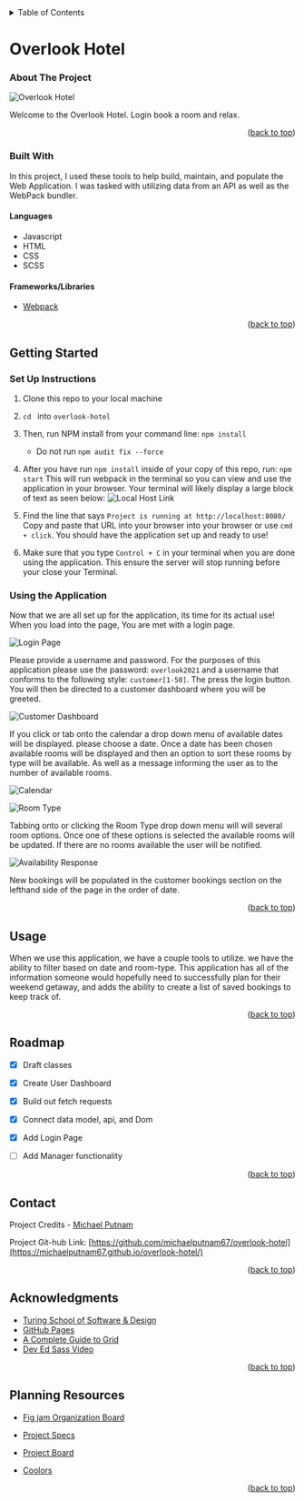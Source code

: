 <!-- TABLE OF CONTENTS -->
<details>
  <summary>Table of Contents</summary>
  <ol>
    <li>
      <a href="#about-the-project">About The Project</a>
      <ul>
        <li><a href="#built-with">Built With</a></li>
      </ul>
    </li>
    <li>
      <a href="#getting-started">Getting Started</a>
      <a href="#using-the-application">Using the Application</a>
    </li>
    <li><a href="#usage">Usage</a></li>
    <li><a href="#roadmap">Roadmap</a></li>
    <li><a href="#contact">Contact</a></li>
    <li><a href="#acknowledgments">Acknowledgments</a></li>
    <li><a href="#planning-resources">Planning Resources</a></li>
  </ol>
</details>

<!-- ABOUT THE PROJECT -->
# Overlook Hotel

### About The Project

![Overlook Hotel](https://user-images.githubusercontent.com/91028440/165348855-e78b53e2-46b1-483f-ae48-99f57a484b34.png)

Welcome to the Overlook Hotel. Login book a room and relax. 


<p align="right">(<a href="#overlook-hotel">back to top</a>)</p>



### Built With

In this project, I used these tools to help build, maintain, and populate the Web Application.
I was tasked with utilizing data from an API as well as the WebPack bundler.

#### Languages
* Javascript
* HTML
* CSS
* SCSS

#### Frameworks/Libraries
* [Webpack](https://webpack.js.org/)



<p align="right">(<a href="#overlook-hotel">back to top</a>)</p>



<!-- GETTING STARTED -->
## Getting Started

### Set Up Instructions
1. Clone this repo to your local machine
2. `cd ` into `overlook-hotel`
3. Then, run NPM install from your command line: `npm install `
    - Do not run `npm audit fix --force`
4. After you have run `npm install` inside of your copy of this repo, run:
`npm start`
This will run webpack in the terminal so you can view and use the application in your browser. Your terminal will likely display a large block of text as seen below:
![Local Host Link](https://user-images.githubusercontent.com/91028440/165350563-e4155470-f436-4aeb-bcf0-708342252770.png)

5. Find the line that says `Project is running at http://localhost:8080/` Copy and paste that URL into your browser into your browser or use `cmd + click`. You should have the application set up and ready to use!

6. Make sure that you type `Control + C` in your terminal when you are done using the application. This ensure the server will stop running before your close your Terminal.

### Using the Application

Now that we are all set up for the application, its time for its actual use! When you load into the page, You are met with a login page.

![Login Page](https://user-images.githubusercontent.com/91028440/165348855-e78b53e2-46b1-483f-ae48-99f57a484b34.png)


Please provide a username and password. For the purposes of this application please use the password: `overlook2021` and a username that conforms to the following style: `customer[1-50]`. The press the login button. You will then be directed to a customer dashboard where you will be greeted.

![Customer Dashboard](https://user-images.githubusercontent.com/91028440/165351479-5d3c705f-9d32-4ae6-9699-1b801335abee.png)

If you click or tab onto the calendar a drop down menu of available dates will be displayed. please choose a date. Once a date has been chosen available rooms will be displayed and then an option to sort these rooms by type will be available. As well as a message informing the user as to the number of available rooms.

![Calendar](https://user-images.githubusercontent.com/91028440/165352395-ec457e60-fc23-4b03-a9f4-21f3d4425d00.png)

![Room Type](https://user-images.githubusercontent.com/91028440/165352551-688b34c2-8c20-4310-aaee-e7c2b2b3e6a2.png)

Tabbing onto or clicking the Room Type drop down menu will will several room options. Once one of these options is selected the available rooms will be updated. If there are no rooms available the user will be notified.

![Availability Response](https://user-images.githubusercontent.com/91028440/165359699-19eb5e8f-b783-456d-b595-a31a6aba2dd1.png)

New bookings will be populated in the customer bookings section on the lefthand side of the page in the order of date. 


<p align="right">(<a href="#overlook-hotel">back to top</a>)</p>



<!-- USAGE EXAMPLES -->
## Usage

When we use this application, we have a couple tools to utilize. we have the ability to filter based on date and room-type. This application has all of the information
someone would hopefully need to successfully plan for their weekend getaway, and adds the ability to create a list of saved bookings to keep track of. 



<p align="right">(<a href="#overlook-hotel">back to top</a>)</p>



<!-- ROADMAP -->
## Roadmap

- [x] Draft classes
- [x] Create User Dashboard
- [x] Build out fetch requests
- [x] Connect data model, api, and Dom
- [x] Add Login Page
- [ ] Add Manager functionality



<p align="right">(<a href="#overlook-hotel">back to top</a>)</p>



<!-- CONTACT -->
## Contact

Project Credits -
[Michael Putnam](https://github.com/michaelputnam67)

Project Git-hub Link: [https://github.com/michaelputnam67/overlook-hotel](https://michaelputnam67.github.io/overlook-hotel/)



<p align="right">(<a href="#overlook-hotel">back to top</a>)</p>



<!-- ACKNOWLEDGMENTS -->
## Acknowledgments


* [Turing School of Software & Design](https://turing.edu/)
* [GitHub Pages](https://pages.github.com)
* [A Complete Guide to Grid](https://css-tricks.com/snippets/css/complete-guide-grid/#aa-basics-browser-support)
* [Dev Ed Sass Video](https://www.youtube.com/watch?v=Zz6eOVaaelI&t=5s)



<p align="right">(<a href="#overlook-hotel">back to top</a>)</p>


<!-- PLANNING RESOURCES -->
## Planning Resources
<!-- WIREFRAME -->

* [Fig jam Organization Board](https://www.figma.com/file/IgxaBquQFvvEVlH45JQ1Ub/Overlook-Hotel-Mod2-Project?node-id=0%3A1)

* [Project Specs](https://frontend.turing.edu/projects/overlook.html)

* [Project Board](https://github.com/michaelputnam67/overlook-hotel/projects/1)

* [Coolors](https://coolors.co/75dddd-508991-172a3a-004346-09bc8a)


<p align="right">(<a href="#overlook-hotel">back to top</a>)</p>
